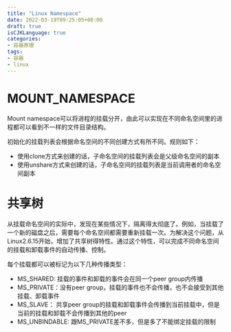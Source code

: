 ```yaml
---
title: "Linux Namespace"
date: 2022-03-19T09:25:05+08:00
draft: true
isCJKLanguage: true
categories:
- 容器原理
tags:
- 容器
- linux
---
```

# MOUNT_NAMESPACE

Mount namespace可以将进程的挂载分开，由此可以实现在不同命名空间里的进程都可以看到不一样的文件目录结构。

初始化的挂载列表会根据命名空间的不同创建方式有所不同。规则如下：

- 使用clone方式来创建的话，子命名空间的挂载列表会是父级命名空间的副本
- 使用unshare方式来创建的话，子命名空间的挂载列表是当前调用者的命名空间副本

# 共享树

从挂载命名空间的实际中，发现在某些情况下，隔离得太彻底了。例如，当挂载了一个新的磁盘之后，需要每个命名空间都需要重新挂载一次。为解决这个问题，从Linux2.6.15开始，增加了共享树得特性。通过这个特性，可以完成不同命名空间的挂载和卸载事件的自动传播、控制。

每个挂载都可以被标记为以下几种传播类型：

- MS_SHARED: 挂载的事件和卸载的事件会在同一个peer group内传播
- MS_PRIVATE：没有peer group，挂载的事件也不会传播，也不会接受到其他挂载、卸载事件
- MS_SLAVE： 共享peer group的挂载和卸载事件会传播到当前挂载中，但是当前的挂载和卸载不会传播到其他的peer
- MS_UNBINDABLE: 跟MS_PRIVATE差不多，但是多了不能绑定挂载的限制